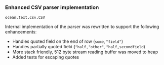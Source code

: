### Enhanced CSV parser implementation

`ocean.text.csv.CSV`

Internal implementation of the parser was rewritten to support the following
enhancements:

- Handles quoted field on the end of row (`some,"field"`)
- Handles partially quoted field (`"half,"other","half,secondfield`)
- More stack friendly, 512 byte stream reading buffer was moved to heap
- Added tests for escaping quotes
